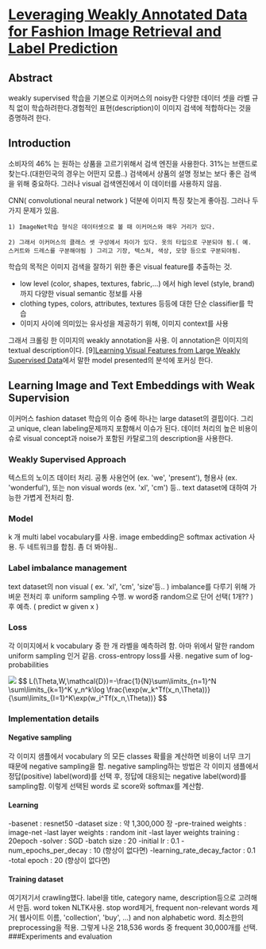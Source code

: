 <script type="text/javascript" src="http://cdn.mathjax.org/mathjax/latest/MathJax.js?config=default"></script>
# [Leveraging Weakly Annotated Data for Fashion Image Retrieval and Label Prediction](https://arxiv.org/pdf/1709.09426.pdf)

## Abstract
weakly supervised 학습을 기본으로 이커머스의 noisy한 다양한 데이터 셋을 라벨 규칙 없이 학습하려한다.경험적인 표현(description)이 이미지 검색에 적합하다는 것을 증명하려 한다.

## Introduction
소비자의 46% 는 원하는 상품을 고르기위해서 검색 엔진을 사용한다. 31%는 브랜드로 찾는다.(대한민국의 경우는 어떤지 모름..) 검색에서 상품의 설명 정보는 보다 좋은 검색을 위해 중요하다. 그러나 visual 검색엔진에서 이 데이터를 사용하지 않음.

CNN( convolutional neural network ) 덕분에 이미지 특징 찾는게 좋아짐. 그러나 두 가지 문제가 있음.  

    1) ImageNet학습 형식은 데이터셋으로 볼 때 이커머스와 매우 거리가 있다.

    2) 그래서 이커머스의 클래스 셋 구성에서 차이가 있다. 옷의 타입으로 구분되야 됨.( 예. 스커트와 드레스를 구분해야됨 ) 그리고 기장, 텍스쳐, 색상, 모양 등으로 구분되야됨.

학습의 목적은 이미지 검색을 잘하기 위한 좋은 visual feature를 추출하는 것. 

- low level (color, shapes, textures, fabric,...) 에서 high level (style, brand) 까지 다양한 visual semantic 정보를 사용
- clothing types, colors, attributes, textures 등등에 대한 단순 classifier를 학습
- 이미지 사이에 의미있는 유사성을 제공하기 위해, 이미지 context를 사용

그래서 크롤링 한 이미지의 weakly annotation을 사용. 이 annotation은 이미지의 textual description이다.
[9][Learning Visual Features from Large Weakly Supervised Data](https://arxiv.org/pdf/1511.02251.pdf)에서 말한 model presented의 분석에 포커싱 한다.

## Learning Image and Text Embeddings with Weak Supervision
이커머스 fashion dataset 학습의 이슈 중에 하나는 large dataset의 결핍이다. 그리고 unique, clean labeling문제까지 포함해서 이슈가 된다. 데이터 처리의 높은 비용이슈로 visual concept과 noise가 포함된 카탈로그의 description을 사용한다.

### Weakly Supervised Approach
텍스트의 노이즈 데이터 처리. 공통 사용언어 (ex. 'we', 'present'), 형용사 (ex. 'wonderful'), 또는 non visual words (ex. 'xl', 'cm') 등.. text dataset에 대하여 가능한 가볍게 전처리 함.

### Model
k 개 multi label vocabulary를 사용. image embedding은 softmax activation 사용.
두 네트워크를 합침.
좀 더 봐야됨..

### Label imbalance management
text dataset의 non visual ( ex. 'xl', 'cm', 'size'등.. ) imbalance를 다루기 위해 가벼운 전처리 후 uniform sampling 수행. w word중 random으로 단어 선택( 1개?? ) 후 예측. ( predict w given x )

### Loss
각 이미지에서 k vocabulary 중 한 개 라벨을 예측하려 함. 아마 위에서 말한 random uniform sampling 인거 같음. cross-entropy loss를 사용. negative sum of log-probabilities

<img src="https://latex.codecogs.com/svg.latex?\Large&space;L(\Theta,W,\mathcal{D})=-\frac{1}{N}\sum\limits_{n=1}^N \sum\limits_{k=1}^K y_n^k\log \frac{\exp(w_k^Tf(x_n,\Theta))}{\sum\limits_{I=1}^K\exp(w_i^Tf(x_n,\Theta))}"/>
$$
L(\Theta,W,\mathcal{D})=-\frac{1}{N}\sum\limits_{n=1}^N \sum\limits_{k=1}^K y_n^k\log \frac{\exp(w_k^Tf(x_n,\Theta))}{\sum\limits_{I=1}^K\exp(w_i^Tf(x_n,\Theta))}
$$

### Implementation details
#### Negative sampling
각 이미지 샘플에서 vocabulary 의 모든 classes 확률을 계산하면 비용이 너무 크기 때문에 negative sampling을 함. negative sampling하는 방법은 각 이미지 샘플에서 정답(positive) label(word)를 선택 후, 정답에 대응되는 negative label(word)를 sampling함. 이렇게 선택된 words 로 score와 softmax를 계산함.
#### Learning
-basenet : resnet50
-dataset size : 약 1,300,000 장
-pre-trained weights : image-net
-last layer weights : random init
-last layer weights training : 20epoch
-solver : SGD
-batch size : 20
-initial lr : 0.1
-num_epochs_per_decay : 10 (향상이 없다면)
-learning_rate_decay_factor : 0.1
-total epoch : 20 (향상이 없다면)
#### Training dataset
여기저기서 crawling했다. label을 title, category name, description등으로 고려해서 만듬. word token NLTK사용. stop word제거, frequent non-relevant words 제거( 웹사이트 이름, 'collection', 'buy', ...) and non alphabetic word. 최소한의 preprocessing을 적용. 그렇게 나온 218,536 words 중 frequent 30,000개를 선택.
###Experiments and evaluation